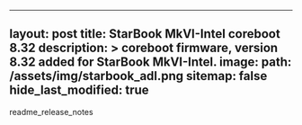 ---
 layout: post
 title: StarBook MkVI-Intel coreboot 8.32
 description: >
 coreboot firmware, version 8.32 added for StarBook MkVI-Intel.
 image:
 path: /assets/img/starbook_adl.png
 sitemap: false
 hide_last_modified: true
 ---
 
 readme_release_notes

